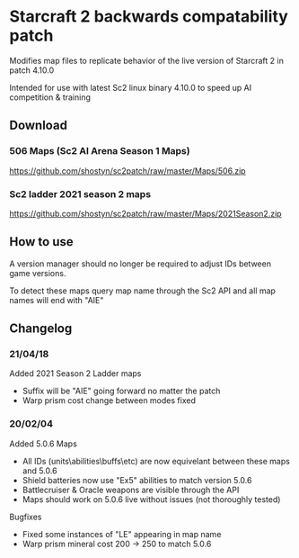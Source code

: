 # Starcraft 2 backwards compatability patch
Modifies map files to replicate behavior of the live version of Starcraft 2 in patch 4.10.0

Intended for use with latest Sc2 linux binary 4.10.0 to speed up AI competition & training

## Download
### 506 Maps (Sc2 AI Arena Season 1 Maps)
https://github.com/shostyn/sc2patch/raw/master/Maps/506.zip

### Sc2 ladder 2021 season 2 maps
https://github.com/shostyn/sc2patch/raw/master/Maps/2021Season2.zip

## How to use
A version manager should no longer be required to adjust IDs between game versions.

To detect these maps query map name through the Sc2 API and all map names will end with "AIE"

## Changelog
### 21/04/18
Added 2021 Season 2 Ladder maps
- Suffix will be "AIE" going forward no matter the patch
- Warp prism cost change between modes fixed

### 20/02/04
Added 5.0.6 Maps
- All IDs (units\abilities\buffs\etc) are now equivelant between these maps and 5.0.6
- Shield batteries now use "Ex5" abilities to match version 5.0.6
- Battlecruiser & Oracle weapons are visible through the API
- Maps should work on 5.0.6 live without issues (not thoroughly tested)

Bugfixes
- Fixed some instances of "LE" appearing in map name
- Warp prism mineral cost 200 -> 250 to match 5.0.6
